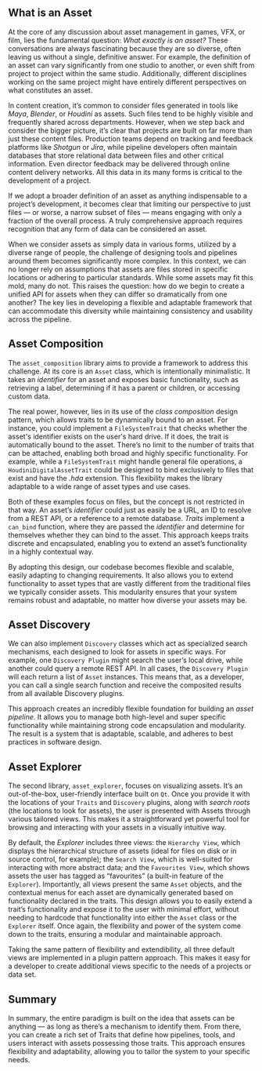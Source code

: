 ## What is an Asset

At the core of any discussion about asset management in games, 
VFX, or film, lies the fundamental question: *What exactly is 
an asset?* These conversations are always fascinating because 
they are so diverse, often leaving us without a single, 
definitive answer. For example, the definition of an asset 
can vary significantly from one studio to another, or even 
shift from project to project within the same studio. 
Additionally, different disciplines working on the same 
project might have entirely different perspectives on what 
constitutes an asset.


In content creation, it’s common to consider files generated 
in tools like *Maya*, *Blender*, or *Houdini* as assets. Such files 
tend to be highly visible and frequently shared across 
departments. However, when we step back and consider the 
bigger picture, it’s clear that projects are built on far more 
than just these content files. Production teams depend on 
tracking and feedback platforms like *Shotgun* or *Jira*, while 
pipeline developers often maintain databases that store 
relational data between files and other critical information. 
Even director feedback may be delivered through online 
content delivery networks. All this data in its many forms is 
critical to the development of a project. 


If we adopt a broader definition of an asset as anything 
indispensable to a project’s development, it becomes clear 
that limiting our perspective to just files — or worse, a narrow 
subset of files — means engaging with only a fraction of the 
overall process. A truly comprehensive approach requires 
recognition that any form of data can be considered an asset.


When we consider assets as simply data in various forms, 
utilized by a diverse range of people, the challenge of 
designing tools and pipelines around them becomes 
significantly more complex. In this context, we can no longer 
rely on assumptions that assets are files stored in specific 
locations or adhering to particular standards. While some 
assets may fit this mold, many do not. This raises the 
question: how do we begin to create a unified API for assets 
when they can differ so dramatically from one another? The 
key lies in developing a flexible and adaptable framework 
that can accommodate this diversity while maintaining 
consistency and usability across the pipeline.

## Asset Composition

The `asset_composition` library aims to provide a framework to 
address this challenge. At its core is an `Asset` class, which 
is intentionally minimalistic. It takes an *identifier* for 
an asset and exposes basic functionality, such as retrieving 
a label, determining if it has a parent or children, or 
accessing custom data.


The real power, however, lies in its use of the *class 
composition* design pattern, which allows traits to be 
dynamically bound to an asset. For instance, you could 
implement a `FileSystemTrait` that checks whether the asset's 
identifier exists on the user's hard drive. If it does, the 
trait is automatically bound to the asset. There’s no limit 
to the number of traits that can be attached, enabling both 
broad and highly specific functionality. For example, while 
a `FileSystemTrait` might handle general file operations, a 
`HoudiniDigitalAssetTrait` could be designed to bind 
exclusively to files that exist and have the *.hda* extension. 
This flexibility makes the library adaptable to a wide range 
of asset types and use cases.


Both of these examples focus on files, but the concept is 
not restricted in that way. An asset’s *identifier* could 
just as easily be a URL, an ID to resolve from a REST API, 
or a reference to a remote database. *Traits* implement a 
`can_bind` function, where they are passed the *identifier* 
and determine for themselves whether they can bind to the 
asset. This approach keeps traits discrete and 
encapsulated, enabling you to extend an asset’s 
functionality in a highly contextual way.


By adopting this design, our codebase becomes flexible and 
scalable, easily adapting to changing requirements. It also 
allows you to extend functionality to asset types that are 
vastly different from the traditional files we typically 
consider assets. This modularity ensures that your system 
remains robust and adaptable, no matter how diverse your 
assets may be.

## Asset Discovery

We can also implement `Discovery` classes which act as 
specialized search mechanisms, each designed to look for 
assets in specific ways. For example, one `Discovery Plugin` 
might search the user’s local drive, while another could 
query a remote REST API. In all cases, the `Discovery Plugin` 
will each return a list of `Asset` instances. This means 
that, as a developer, you can call a single search function 
and receive the composited results from all available 
Discovery plugins.

This approach creates an incredibly flexible foundation for 
building an *asset pipeline*. It allows you to manage both 
high-level and super specific functionality while 
maintaining strong code encapsulation and modularity. The 
result is a system that is adaptable, scalable, and adheres 
to best practices in software design.

## Asset Explorer

The second library, `asset_explorer`, focuses on visualizing 
assets. It’s an out-of-the-box, user-friendly interface 
built on `Qt`. Once you provide it with the locations of your 
`Traits` and `Discovery` plugins, along with *search roots* (the 
locations to look for assets), the user is presented with 
Assets through various tailored views. This makes it a 
straightforward yet powerful tool for browsing and 
interacting with your assets in a visually intuitive way.

By default, the *Explorer* includes three views: the 
`Hierarchy View`, which displays the hierarchical structure 
of assets (ideal for files on disk or in source control, 
for example); the `Search View`, which is well-suited for 
interacting with more abstract data; and the `Favourites View`,
which shows assets the user has tagged as “favourites” (a 
built-in feature of the `Explorer`). Importantly, all views 
present the same `Asset` objects, and the contextual menus 
for each asset are dynamically generated based on 
functionality declared in the traits. This design allows 
you to easily extend a trait’s functionality and expose it 
to the user with minimal effort, without needing to hardcode 
that functionality into either the `Asset` class or the 
`Explorer` itself. Once again, the flexibility and power of 
the system come down to the traits, ensuring a modular and 
maintainable approach.

Taking the same pattern of flexibility and extendibility, 
all three default views are implemented in a plugin pattern 
approach. This makes it easy for a developer to create 
additional views specific to the needs of a projects or 
data set. 

## Summary

In summary, the entire paradigm is built on the idea that 
assets can be anything — as long as there’s a mechanism to 
identify them. From there, you can create a rich set of 
Traits that define how pipelines, tools, and users interact 
with assets possessing those traits. This approach ensures 
flexibility and adaptability, allowing you to tailor the 
system to your specific needs.
